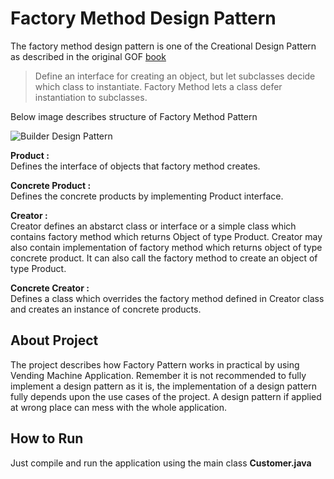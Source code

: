 # Factory Method Design Pattern

The factory method design pattern is one of the Creational Design Pattern as described in the original GOF [book](https://github.com/amanver16/ebooks_cheatsheets/blob/master/PDF/Design%20Patterns%20-%20Elements%20of%20Reusable%20Object%20Oriented%20Software%20-%20GOF.pdf)

> Define an interface for creating an object, but let subclasses decide which class to instantiate. Factory Method lets a class defer instantiation to subclasses. 

Below image describes structure of Factory Method Pattern  

![Builder Design Pattern](https://github.com/amanver16/ebooks_cheatsheets/blob/master/Images/Factory%20Method%20Design%20Pattern.png)  

**Product :**  
Defines the interface of objects that factory method creates.  

**Concrete Product :**  
Defines the concrete products by implementing Product interface.  

**Creator :**  
Creator defines an abstarct class or interface or a simple class which contains factory method which returns Object of type Product. Creator may also contain implementation of factory method which returns object of type concrete product. It can also call the factory method to create an object of type Product.

**Concrete Creator :**  
Defines a class which overrides the factory method defined in Creator class and creates an instance of concrete products.

## About Project
The project describes how Factory Pattern works in practical by using Vending Machine Application. Remember it is not recommended to fully implement a design pattern as it is, the implementation of a design pattern fully depends upon the use cases of the project. A design pattern if applied at wrong place can mess with the whole application.  

## How to Run
Just compile and run the application using the main class **Customer.java**
